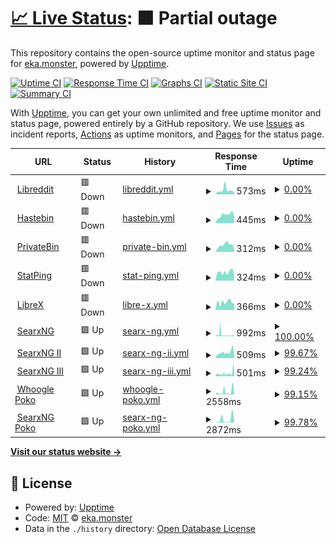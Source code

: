# [📈 Live Status](https://up.eka.monster): <!--live status--> **🟧 Partial outage**

This repository contains the open-source uptime monitor and status page for [eka.monster](https://eka.monster), powered by [Upptime](https://github.com/upptime/upptime).

[![Uptime CI](https://github.com/demonsteru/up/workflows/Uptime%20CI/badge.svg)](https://github.com/demonsteru/up/actions?query=workflow%3A%22Uptime+CI%22)
[![Response Time CI](https://github.com/demonsteru/up/workflows/Response%20Time%20CI/badge.svg)](https://github.com/demonsteru/up/actions?query=workflow%3A%22Response+Time+CI%22)
[![Graphs CI](https://github.com/demonsteru/up/workflows/Graphs%20CI/badge.svg)](https://github.com/demonsteru/up/actions?query=workflow%3A%22Graphs+CI%22)
[![Static Site CI](https://github.com/demonsteru/up/workflows/Static%20Site%20CI/badge.svg)](https://github.com/demonsteru/up/actions?query=workflow%3A%22Static+Site+CI%22)
[![Summary CI](https://github.com/demonsteru/up/workflows/Summary%20CI/badge.svg)](https://github.com/demonsteru/up/actions?query=workflow%3A%22Summary+CI%22)

With [Upptime](https://upptime.js.org), you can get your own unlimited and free uptime monitor and status page, powered entirely by a GitHub repository. We use [Issues](https://github.com/demonsteru/up/issues) as incident reports, [Actions](https://github.com/demonsteru/up/actions) as uptime monitors, and [Pages](https://up.eka.monster) for the status page.

<!--start: status pages-->
<!-- This summary is generated by Upptime (https://github.com/upptime/upptime) -->
<!-- Do not edit this manually, your changes will be overwritten -->
<!-- prettier-ignore -->
| URL | Status | History | Response Time | Uptime |
| --- | ------ | ------- | ------------- | ------ |
| <img alt="" src="https://icons.duckduckgo.com/ip3/lr.eka.monster.ico" height="13"> [Libreddit](https://lr.eka.monster) | 🟥 Down | [libreddit.yml](https://github.com/demonsteru/up/commits/HEAD/history/libreddit.yml) | <details><summary><img alt="Response time graph" src="./graphs/libreddit/response-time-week.png" height="20"> 573ms</summary><br><a href="https://up.eka.monster/history/libreddit"><img alt="Response time 3074" src="https://img.shields.io/endpoint?url=https%3A%2F%2Fraw.githubusercontent.com%2Fdemonsteru%2Fup%2FHEAD%2Fapi%2Flibreddit%2Fresponse-time.json"></a><br><a href="https://up.eka.monster/history/libreddit"><img alt="24-hour response time 206" src="https://img.shields.io/endpoint?url=https%3A%2F%2Fraw.githubusercontent.com%2Fdemonsteru%2Fup%2FHEAD%2Fapi%2Flibreddit%2Fresponse-time-day.json"></a><br><a href="https://up.eka.monster/history/libreddit"><img alt="7-day response time 573" src="https://img.shields.io/endpoint?url=https%3A%2F%2Fraw.githubusercontent.com%2Fdemonsteru%2Fup%2FHEAD%2Fapi%2Flibreddit%2Fresponse-time-week.json"></a><br><a href="https://up.eka.monster/history/libreddit"><img alt="30-day response time 649" src="https://img.shields.io/endpoint?url=https%3A%2F%2Fraw.githubusercontent.com%2Fdemonsteru%2Fup%2FHEAD%2Fapi%2Flibreddit%2Fresponse-time-month.json"></a><br><a href="https://up.eka.monster/history/libreddit"><img alt="1-year response time 3074" src="https://img.shields.io/endpoint?url=https%3A%2F%2Fraw.githubusercontent.com%2Fdemonsteru%2Fup%2FHEAD%2Fapi%2Flibreddit%2Fresponse-time-year.json"></a></details> | <details><summary><a href="https://up.eka.monster/history/libreddit">0.00%</a></summary><a href="https://up.eka.monster/history/libreddit"><img alt="All-time uptime 10.84%" src="https://img.shields.io/endpoint?url=https%3A%2F%2Fraw.githubusercontent.com%2Fdemonsteru%2Fup%2FHEAD%2Fapi%2Flibreddit%2Fuptime.json"></a><br><a href="https://up.eka.monster/history/libreddit"><img alt="24-hour uptime 0.00%" src="https://img.shields.io/endpoint?url=https%3A%2F%2Fraw.githubusercontent.com%2Fdemonsteru%2Fup%2FHEAD%2Fapi%2Flibreddit%2Fuptime-day.json"></a><br><a href="https://up.eka.monster/history/libreddit"><img alt="7-day uptime 0.00%" src="https://img.shields.io/endpoint?url=https%3A%2F%2Fraw.githubusercontent.com%2Fdemonsteru%2Fup%2FHEAD%2Fapi%2Flibreddit%2Fuptime-week.json"></a><br><a href="https://up.eka.monster/history/libreddit"><img alt="30-day uptime 0.00%" src="https://img.shields.io/endpoint?url=https%3A%2F%2Fraw.githubusercontent.com%2Fdemonsteru%2Fup%2FHEAD%2Fapi%2Flibreddit%2Fuptime-month.json"></a><br><a href="https://up.eka.monster/history/libreddit"><img alt="1-year uptime 10.84%" src="https://img.shields.io/endpoint?url=https%3A%2F%2Fraw.githubusercontent.com%2Fdemonsteru%2Fup%2FHEAD%2Fapi%2Flibreddit%2Fuptime-year.json"></a></details>
| <img alt="" src="https://icons.duckduckgo.com/ip3/haste.eka.monster.ico" height="13"> [Hastebin](https://haste.eka.monster) | 🟥 Down | [hastebin.yml](https://github.com/demonsteru/up/commits/HEAD/history/hastebin.yml) | <details><summary><img alt="Response time graph" src="./graphs/hastebin/response-time-week.png" height="20"> 445ms</summary><br><a href="https://up.eka.monster/history/hastebin"><img alt="Response time 1374" src="https://img.shields.io/endpoint?url=https%3A%2F%2Fraw.githubusercontent.com%2Fdemonsteru%2Fup%2FHEAD%2Fapi%2Fhastebin%2Fresponse-time.json"></a><br><a href="https://up.eka.monster/history/hastebin"><img alt="24-hour response time 361" src="https://img.shields.io/endpoint?url=https%3A%2F%2Fraw.githubusercontent.com%2Fdemonsteru%2Fup%2FHEAD%2Fapi%2Fhastebin%2Fresponse-time-day.json"></a><br><a href="https://up.eka.monster/history/hastebin"><img alt="7-day response time 445" src="https://img.shields.io/endpoint?url=https%3A%2F%2Fraw.githubusercontent.com%2Fdemonsteru%2Fup%2FHEAD%2Fapi%2Fhastebin%2Fresponse-time-week.json"></a><br><a href="https://up.eka.monster/history/hastebin"><img alt="30-day response time 446" src="https://img.shields.io/endpoint?url=https%3A%2F%2Fraw.githubusercontent.com%2Fdemonsteru%2Fup%2FHEAD%2Fapi%2Fhastebin%2Fresponse-time-month.json"></a><br><a href="https://up.eka.monster/history/hastebin"><img alt="1-year response time 1374" src="https://img.shields.io/endpoint?url=https%3A%2F%2Fraw.githubusercontent.com%2Fdemonsteru%2Fup%2FHEAD%2Fapi%2Fhastebin%2Fresponse-time-year.json"></a></details> | <details><summary><a href="https://up.eka.monster/history/hastebin">0.00%</a></summary><a href="https://up.eka.monster/history/hastebin"><img alt="All-time uptime 48.91%" src="https://img.shields.io/endpoint?url=https%3A%2F%2Fraw.githubusercontent.com%2Fdemonsteru%2Fup%2FHEAD%2Fapi%2Fhastebin%2Fuptime.json"></a><br><a href="https://up.eka.monster/history/hastebin"><img alt="24-hour uptime 0.00%" src="https://img.shields.io/endpoint?url=https%3A%2F%2Fraw.githubusercontent.com%2Fdemonsteru%2Fup%2FHEAD%2Fapi%2Fhastebin%2Fuptime-day.json"></a><br><a href="https://up.eka.monster/history/hastebin"><img alt="7-day uptime 0.00%" src="https://img.shields.io/endpoint?url=https%3A%2F%2Fraw.githubusercontent.com%2Fdemonsteru%2Fup%2FHEAD%2Fapi%2Fhastebin%2Fuptime-week.json"></a><br><a href="https://up.eka.monster/history/hastebin"><img alt="30-day uptime 0.00%" src="https://img.shields.io/endpoint?url=https%3A%2F%2Fraw.githubusercontent.com%2Fdemonsteru%2Fup%2FHEAD%2Fapi%2Fhastebin%2Fuptime-month.json"></a><br><a href="https://up.eka.monster/history/hastebin"><img alt="1-year uptime 48.91%" src="https://img.shields.io/endpoint?url=https%3A%2F%2Fraw.githubusercontent.com%2Fdemonsteru%2Fup%2FHEAD%2Fapi%2Fhastebin%2Fuptime-year.json"></a></details>
| <img alt="" src="https://icons.duckduckgo.com/ip3/bin.eka.monster.ico" height="13"> [PrivateBin](https://bin.eka.monster) | 🟥 Down | [private-bin.yml](https://github.com/demonsteru/up/commits/HEAD/history/private-bin.yml) | <details><summary><img alt="Response time graph" src="./graphs/private-bin/response-time-week.png" height="20"> 312ms</summary><br><a href="https://up.eka.monster/history/private-bin"><img alt="Response time 997" src="https://img.shields.io/endpoint?url=https%3A%2F%2Fraw.githubusercontent.com%2Fdemonsteru%2Fup%2FHEAD%2Fapi%2Fprivate-bin%2Fresponse-time.json"></a><br><a href="https://up.eka.monster/history/private-bin"><img alt="24-hour response time 138" src="https://img.shields.io/endpoint?url=https%3A%2F%2Fraw.githubusercontent.com%2Fdemonsteru%2Fup%2FHEAD%2Fapi%2Fprivate-bin%2Fresponse-time-day.json"></a><br><a href="https://up.eka.monster/history/private-bin"><img alt="7-day response time 312" src="https://img.shields.io/endpoint?url=https%3A%2F%2Fraw.githubusercontent.com%2Fdemonsteru%2Fup%2FHEAD%2Fapi%2Fprivate-bin%2Fresponse-time-week.json"></a><br><a href="https://up.eka.monster/history/private-bin"><img alt="30-day response time 372" src="https://img.shields.io/endpoint?url=https%3A%2F%2Fraw.githubusercontent.com%2Fdemonsteru%2Fup%2FHEAD%2Fapi%2Fprivate-bin%2Fresponse-time-month.json"></a><br><a href="https://up.eka.monster/history/private-bin"><img alt="1-year response time 997" src="https://img.shields.io/endpoint?url=https%3A%2F%2Fraw.githubusercontent.com%2Fdemonsteru%2Fup%2FHEAD%2Fapi%2Fprivate-bin%2Fresponse-time-year.json"></a></details> | <details><summary><a href="https://up.eka.monster/history/private-bin">0.00%</a></summary><a href="https://up.eka.monster/history/private-bin"><img alt="All-time uptime 51.50%" src="https://img.shields.io/endpoint?url=https%3A%2F%2Fraw.githubusercontent.com%2Fdemonsteru%2Fup%2FHEAD%2Fapi%2Fprivate-bin%2Fuptime.json"></a><br><a href="https://up.eka.monster/history/private-bin"><img alt="24-hour uptime 0.00%" src="https://img.shields.io/endpoint?url=https%3A%2F%2Fraw.githubusercontent.com%2Fdemonsteru%2Fup%2FHEAD%2Fapi%2Fprivate-bin%2Fuptime-day.json"></a><br><a href="https://up.eka.monster/history/private-bin"><img alt="7-day uptime 0.00%" src="https://img.shields.io/endpoint?url=https%3A%2F%2Fraw.githubusercontent.com%2Fdemonsteru%2Fup%2FHEAD%2Fapi%2Fprivate-bin%2Fuptime-week.json"></a><br><a href="https://up.eka.monster/history/private-bin"><img alt="30-day uptime 0.00%" src="https://img.shields.io/endpoint?url=https%3A%2F%2Fraw.githubusercontent.com%2Fdemonsteru%2Fup%2FHEAD%2Fapi%2Fprivate-bin%2Fuptime-month.json"></a><br><a href="https://up.eka.monster/history/private-bin"><img alt="1-year uptime 51.50%" src="https://img.shields.io/endpoint?url=https%3A%2F%2Fraw.githubusercontent.com%2Fdemonsteru%2Fup%2FHEAD%2Fapi%2Fprivate-bin%2Fuptime-year.json"></a></details>
| <img alt="" src="https://icons.duckduckgo.com/ip3/stat.eka.monster.ico" height="13"> [StatPing](https://stat.eka.monster) | 🟥 Down | [stat-ping.yml](https://github.com/demonsteru/up/commits/HEAD/history/stat-ping.yml) | <details><summary><img alt="Response time graph" src="./graphs/stat-ping/response-time-week.png" height="20"> 324ms</summary><br><a href="https://up.eka.monster/history/stat-ping"><img alt="Response time 1261" src="https://img.shields.io/endpoint?url=https%3A%2F%2Fraw.githubusercontent.com%2Fdemonsteru%2Fup%2FHEAD%2Fapi%2Fstat-ping%2Fresponse-time.json"></a><br><a href="https://up.eka.monster/history/stat-ping"><img alt="24-hour response time 196" src="https://img.shields.io/endpoint?url=https%3A%2F%2Fraw.githubusercontent.com%2Fdemonsteru%2Fup%2FHEAD%2Fapi%2Fstat-ping%2Fresponse-time-day.json"></a><br><a href="https://up.eka.monster/history/stat-ping"><img alt="7-day response time 324" src="https://img.shields.io/endpoint?url=https%3A%2F%2Fraw.githubusercontent.com%2Fdemonsteru%2Fup%2FHEAD%2Fapi%2Fstat-ping%2Fresponse-time-week.json"></a><br><a href="https://up.eka.monster/history/stat-ping"><img alt="30-day response time 361" src="https://img.shields.io/endpoint?url=https%3A%2F%2Fraw.githubusercontent.com%2Fdemonsteru%2Fup%2FHEAD%2Fapi%2Fstat-ping%2Fresponse-time-month.json"></a><br><a href="https://up.eka.monster/history/stat-ping"><img alt="1-year response time 1261" src="https://img.shields.io/endpoint?url=https%3A%2F%2Fraw.githubusercontent.com%2Fdemonsteru%2Fup%2FHEAD%2Fapi%2Fstat-ping%2Fresponse-time-year.json"></a></details> | <details><summary><a href="https://up.eka.monster/history/stat-ping">0.00%</a></summary><a href="https://up.eka.monster/history/stat-ping"><img alt="All-time uptime 51.10%" src="https://img.shields.io/endpoint?url=https%3A%2F%2Fraw.githubusercontent.com%2Fdemonsteru%2Fup%2FHEAD%2Fapi%2Fstat-ping%2Fuptime.json"></a><br><a href="https://up.eka.monster/history/stat-ping"><img alt="24-hour uptime 0.00%" src="https://img.shields.io/endpoint?url=https%3A%2F%2Fraw.githubusercontent.com%2Fdemonsteru%2Fup%2FHEAD%2Fapi%2Fstat-ping%2Fuptime-day.json"></a><br><a href="https://up.eka.monster/history/stat-ping"><img alt="7-day uptime 0.00%" src="https://img.shields.io/endpoint?url=https%3A%2F%2Fraw.githubusercontent.com%2Fdemonsteru%2Fup%2FHEAD%2Fapi%2Fstat-ping%2Fuptime-week.json"></a><br><a href="https://up.eka.monster/history/stat-ping"><img alt="30-day uptime 0.00%" src="https://img.shields.io/endpoint?url=https%3A%2F%2Fraw.githubusercontent.com%2Fdemonsteru%2Fup%2FHEAD%2Fapi%2Fstat-ping%2Fuptime-month.json"></a><br><a href="https://up.eka.monster/history/stat-ping"><img alt="1-year uptime 51.10%" src="https://img.shields.io/endpoint?url=https%3A%2F%2Fraw.githubusercontent.com%2Fdemonsteru%2Fup%2FHEAD%2Fapi%2Fstat-ping%2Fuptime-year.json"></a></details>
| <img alt="" src="https://icons.duckduckgo.com/ip3/librex.eka.monster.ico" height="13"> [LibreX](https://librex.eka.monster) | 🟥 Down | [libre-x.yml](https://github.com/demonsteru/up/commits/HEAD/history/libre-x.yml) | <details><summary><img alt="Response time graph" src="./graphs/libre-x/response-time-week.png" height="20"> 366ms</summary><br><a href="https://up.eka.monster/history/libre-x"><img alt="Response time 993" src="https://img.shields.io/endpoint?url=https%3A%2F%2Fraw.githubusercontent.com%2Fdemonsteru%2Fup%2FHEAD%2Fapi%2Flibre-x%2Fresponse-time.json"></a><br><a href="https://up.eka.monster/history/libre-x"><img alt="24-hour response time 286" src="https://img.shields.io/endpoint?url=https%3A%2F%2Fraw.githubusercontent.com%2Fdemonsteru%2Fup%2FHEAD%2Fapi%2Flibre-x%2Fresponse-time-day.json"></a><br><a href="https://up.eka.monster/history/libre-x"><img alt="7-day response time 366" src="https://img.shields.io/endpoint?url=https%3A%2F%2Fraw.githubusercontent.com%2Fdemonsteru%2Fup%2FHEAD%2Fapi%2Flibre-x%2Fresponse-time-week.json"></a><br><a href="https://up.eka.monster/history/libre-x"><img alt="30-day response time 351" src="https://img.shields.io/endpoint?url=https%3A%2F%2Fraw.githubusercontent.com%2Fdemonsteru%2Fup%2FHEAD%2Fapi%2Flibre-x%2Fresponse-time-month.json"></a><br><a href="https://up.eka.monster/history/libre-x"><img alt="1-year response time 993" src="https://img.shields.io/endpoint?url=https%3A%2F%2Fraw.githubusercontent.com%2Fdemonsteru%2Fup%2FHEAD%2Fapi%2Flibre-x%2Fresponse-time-year.json"></a></details> | <details><summary><a href="https://up.eka.monster/history/libre-x">0.00%</a></summary><a href="https://up.eka.monster/history/libre-x"><img alt="All-time uptime 50.55%" src="https://img.shields.io/endpoint?url=https%3A%2F%2Fraw.githubusercontent.com%2Fdemonsteru%2Fup%2FHEAD%2Fapi%2Flibre-x%2Fuptime.json"></a><br><a href="https://up.eka.monster/history/libre-x"><img alt="24-hour uptime 0.00%" src="https://img.shields.io/endpoint?url=https%3A%2F%2Fraw.githubusercontent.com%2Fdemonsteru%2Fup%2FHEAD%2Fapi%2Flibre-x%2Fuptime-day.json"></a><br><a href="https://up.eka.monster/history/libre-x"><img alt="7-day uptime 0.00%" src="https://img.shields.io/endpoint?url=https%3A%2F%2Fraw.githubusercontent.com%2Fdemonsteru%2Fup%2FHEAD%2Fapi%2Flibre-x%2Fuptime-week.json"></a><br><a href="https://up.eka.monster/history/libre-x"><img alt="30-day uptime 0.00%" src="https://img.shields.io/endpoint?url=https%3A%2F%2Fraw.githubusercontent.com%2Fdemonsteru%2Fup%2FHEAD%2Fapi%2Flibre-x%2Fuptime-month.json"></a><br><a href="https://up.eka.monster/history/libre-x"><img alt="1-year uptime 50.55%" src="https://img.shields.io/endpoint?url=https%3A%2F%2Fraw.githubusercontent.com%2Fdemonsteru%2Fup%2FHEAD%2Fapi%2Flibre-x%2Fuptime-year.json"></a></details>
| <img alt="" src="https://icons.duckduckgo.com/ip3/sx.eka.monster.ico" height="13"> [SearxNG](https://sx.eka.monster) | 🟩 Up | [searx-ng.yml](https://github.com/demonsteru/up/commits/HEAD/history/searx-ng.yml) | <details><summary><img alt="Response time graph" src="./graphs/searx-ng/response-time-week.png" height="20"> 992ms</summary><br><a href="https://up.eka.monster/history/searx-ng"><img alt="Response time 2649" src="https://img.shields.io/endpoint?url=https%3A%2F%2Fraw.githubusercontent.com%2Fdemonsteru%2Fup%2FHEAD%2Fapi%2Fsearx-ng%2Fresponse-time.json"></a><br><a href="https://up.eka.monster/history/searx-ng"><img alt="24-hour response time 539" src="https://img.shields.io/endpoint?url=https%3A%2F%2Fraw.githubusercontent.com%2Fdemonsteru%2Fup%2FHEAD%2Fapi%2Fsearx-ng%2Fresponse-time-day.json"></a><br><a href="https://up.eka.monster/history/searx-ng"><img alt="7-day response time 992" src="https://img.shields.io/endpoint?url=https%3A%2F%2Fraw.githubusercontent.com%2Fdemonsteru%2Fup%2FHEAD%2Fapi%2Fsearx-ng%2Fresponse-time-week.json"></a><br><a href="https://up.eka.monster/history/searx-ng"><img alt="30-day response time 3337" src="https://img.shields.io/endpoint?url=https%3A%2F%2Fraw.githubusercontent.com%2Fdemonsteru%2Fup%2FHEAD%2Fapi%2Fsearx-ng%2Fresponse-time-month.json"></a><br><a href="https://up.eka.monster/history/searx-ng"><img alt="1-year response time 2649" src="https://img.shields.io/endpoint?url=https%3A%2F%2Fraw.githubusercontent.com%2Fdemonsteru%2Fup%2FHEAD%2Fapi%2Fsearx-ng%2Fresponse-time-year.json"></a></details> | <details><summary><a href="https://up.eka.monster/history/searx-ng">100.00%</a></summary><a href="https://up.eka.monster/history/searx-ng"><img alt="All-time uptime 99.40%" src="https://img.shields.io/endpoint?url=https%3A%2F%2Fraw.githubusercontent.com%2Fdemonsteru%2Fup%2FHEAD%2Fapi%2Fsearx-ng%2Fuptime.json"></a><br><a href="https://up.eka.monster/history/searx-ng"><img alt="24-hour uptime 100.00%" src="https://img.shields.io/endpoint?url=https%3A%2F%2Fraw.githubusercontent.com%2Fdemonsteru%2Fup%2FHEAD%2Fapi%2Fsearx-ng%2Fuptime-day.json"></a><br><a href="https://up.eka.monster/history/searx-ng"><img alt="7-day uptime 100.00%" src="https://img.shields.io/endpoint?url=https%3A%2F%2Fraw.githubusercontent.com%2Fdemonsteru%2Fup%2FHEAD%2Fapi%2Fsearx-ng%2Fuptime-week.json"></a><br><a href="https://up.eka.monster/history/searx-ng"><img alt="30-day uptime 99.79%" src="https://img.shields.io/endpoint?url=https%3A%2F%2Fraw.githubusercontent.com%2Fdemonsteru%2Fup%2FHEAD%2Fapi%2Fsearx-ng%2Fuptime-month.json"></a><br><a href="https://up.eka.monster/history/searx-ng"><img alt="1-year uptime 99.40%" src="https://img.shields.io/endpoint?url=https%3A%2F%2Fraw.githubusercontent.com%2Fdemonsteru%2Fup%2FHEAD%2Fapi%2Fsearx-ng%2Fuptime-year.json"></a></details>
| <img alt="" src="https://icons.duckduckgo.com/ip3/sng.eka.monster.ico" height="13"> [SearxNG II](https://sng.eka.monster) | 🟩 Up | [searx-ng-ii.yml](https://github.com/demonsteru/up/commits/HEAD/history/searx-ng-ii.yml) | <details><summary><img alt="Response time graph" src="./graphs/searx-ng-ii/response-time-week.png" height="20"> 509ms</summary><br><a href="https://up.eka.monster/history/searx-ng-ii"><img alt="Response time 2831" src="https://img.shields.io/endpoint?url=https%3A%2F%2Fraw.githubusercontent.com%2Fdemonsteru%2Fup%2FHEAD%2Fapi%2Fsearx-ng-ii%2Fresponse-time.json"></a><br><a href="https://up.eka.monster/history/searx-ng-ii"><img alt="24-hour response time 369" src="https://img.shields.io/endpoint?url=https%3A%2F%2Fraw.githubusercontent.com%2Fdemonsteru%2Fup%2FHEAD%2Fapi%2Fsearx-ng-ii%2Fresponse-time-day.json"></a><br><a href="https://up.eka.monster/history/searx-ng-ii"><img alt="7-day response time 509" src="https://img.shields.io/endpoint?url=https%3A%2F%2Fraw.githubusercontent.com%2Fdemonsteru%2Fup%2FHEAD%2Fapi%2Fsearx-ng-ii%2Fresponse-time-week.json"></a><br><a href="https://up.eka.monster/history/searx-ng-ii"><img alt="30-day response time 2621" src="https://img.shields.io/endpoint?url=https%3A%2F%2Fraw.githubusercontent.com%2Fdemonsteru%2Fup%2FHEAD%2Fapi%2Fsearx-ng-ii%2Fresponse-time-month.json"></a><br><a href="https://up.eka.monster/history/searx-ng-ii"><img alt="1-year response time 2831" src="https://img.shields.io/endpoint?url=https%3A%2F%2Fraw.githubusercontent.com%2Fdemonsteru%2Fup%2FHEAD%2Fapi%2Fsearx-ng-ii%2Fresponse-time-year.json"></a></details> | <details><summary><a href="https://up.eka.monster/history/searx-ng-ii">99.67%</a></summary><a href="https://up.eka.monster/history/searx-ng-ii"><img alt="All-time uptime 99.56%" src="https://img.shields.io/endpoint?url=https%3A%2F%2Fraw.githubusercontent.com%2Fdemonsteru%2Fup%2FHEAD%2Fapi%2Fsearx-ng-ii%2Fuptime.json"></a><br><a href="https://up.eka.monster/history/searx-ng-ii"><img alt="24-hour uptime 99.59%" src="https://img.shields.io/endpoint?url=https%3A%2F%2Fraw.githubusercontent.com%2Fdemonsteru%2Fup%2FHEAD%2Fapi%2Fsearx-ng-ii%2Fuptime-day.json"></a><br><a href="https://up.eka.monster/history/searx-ng-ii"><img alt="7-day uptime 99.67%" src="https://img.shields.io/endpoint?url=https%3A%2F%2Fraw.githubusercontent.com%2Fdemonsteru%2Fup%2FHEAD%2Fapi%2Fsearx-ng-ii%2Fuptime-week.json"></a><br><a href="https://up.eka.monster/history/searx-ng-ii"><img alt="30-day uptime 99.89%" src="https://img.shields.io/endpoint?url=https%3A%2F%2Fraw.githubusercontent.com%2Fdemonsteru%2Fup%2FHEAD%2Fapi%2Fsearx-ng-ii%2Fuptime-month.json"></a><br><a href="https://up.eka.monster/history/searx-ng-ii"><img alt="1-year uptime 99.56%" src="https://img.shields.io/endpoint?url=https%3A%2F%2Fraw.githubusercontent.com%2Fdemonsteru%2Fup%2FHEAD%2Fapi%2Fsearx-ng-ii%2Fuptime-year.json"></a></details>
| <img alt="" src="https://icons.duckduckgo.com/ip3/sx3.eka.monster.ico" height="13"> [SearxNG III](https://sx3.eka.monster) | 🟩 Up | [searx-ng-iii.yml](https://github.com/demonsteru/up/commits/HEAD/history/searx-ng-iii.yml) | <details><summary><img alt="Response time graph" src="./graphs/searx-ng-iii/response-time-week.png" height="20"> 501ms</summary><br><a href="https://up.eka.monster/history/searx-ng-iii"><img alt="Response time 2640" src="https://img.shields.io/endpoint?url=https%3A%2F%2Fraw.githubusercontent.com%2Fdemonsteru%2Fup%2FHEAD%2Fapi%2Fsearx-ng-iii%2Fresponse-time.json"></a><br><a href="https://up.eka.monster/history/searx-ng-iii"><img alt="24-hour response time 1320" src="https://img.shields.io/endpoint?url=https%3A%2F%2Fraw.githubusercontent.com%2Fdemonsteru%2Fup%2FHEAD%2Fapi%2Fsearx-ng-iii%2Fresponse-time-day.json"></a><br><a href="https://up.eka.monster/history/searx-ng-iii"><img alt="7-day response time 501" src="https://img.shields.io/endpoint?url=https%3A%2F%2Fraw.githubusercontent.com%2Fdemonsteru%2Fup%2FHEAD%2Fapi%2Fsearx-ng-iii%2Fresponse-time-week.json"></a><br><a href="https://up.eka.monster/history/searx-ng-iii"><img alt="30-day response time 2628" src="https://img.shields.io/endpoint?url=https%3A%2F%2Fraw.githubusercontent.com%2Fdemonsteru%2Fup%2FHEAD%2Fapi%2Fsearx-ng-iii%2Fresponse-time-month.json"></a><br><a href="https://up.eka.monster/history/searx-ng-iii"><img alt="1-year response time 2640" src="https://img.shields.io/endpoint?url=https%3A%2F%2Fraw.githubusercontent.com%2Fdemonsteru%2Fup%2FHEAD%2Fapi%2Fsearx-ng-iii%2Fresponse-time-year.json"></a></details> | <details><summary><a href="https://up.eka.monster/history/searx-ng-iii">99.24%</a></summary><a href="https://up.eka.monster/history/searx-ng-iii"><img alt="All-time uptime 99.37%" src="https://img.shields.io/endpoint?url=https%3A%2F%2Fraw.githubusercontent.com%2Fdemonsteru%2Fup%2FHEAD%2Fapi%2Fsearx-ng-iii%2Fuptime.json"></a><br><a href="https://up.eka.monster/history/searx-ng-iii"><img alt="24-hour uptime 98.02%" src="https://img.shields.io/endpoint?url=https%3A%2F%2Fraw.githubusercontent.com%2Fdemonsteru%2Fup%2FHEAD%2Fapi%2Fsearx-ng-iii%2Fuptime-day.json"></a><br><a href="https://up.eka.monster/history/searx-ng-iii"><img alt="7-day uptime 99.24%" src="https://img.shields.io/endpoint?url=https%3A%2F%2Fraw.githubusercontent.com%2Fdemonsteru%2Fup%2FHEAD%2Fapi%2Fsearx-ng-iii%2Fuptime-week.json"></a><br><a href="https://up.eka.monster/history/searx-ng-iii"><img alt="30-day uptime 99.55%" src="https://img.shields.io/endpoint?url=https%3A%2F%2Fraw.githubusercontent.com%2Fdemonsteru%2Fup%2FHEAD%2Fapi%2Fsearx-ng-iii%2Fuptime-month.json"></a><br><a href="https://up.eka.monster/history/searx-ng-iii"><img alt="1-year uptime 99.37%" src="https://img.shields.io/endpoint?url=https%3A%2F%2Fraw.githubusercontent.com%2Fdemonsteru%2Fup%2FHEAD%2Fapi%2Fsearx-ng-iii%2Fuptime-year.json"></a></details>
| <img alt="" src="https://icons.duckduckgo.com/ip3/wg.poko.dob.jp.ico" height="13"> [Whoogle Poko](https://wg.poko.dob.jp) | 🟩 Up | [whoogle-poko.yml](https://github.com/demonsteru/up/commits/HEAD/history/whoogle-poko.yml) | <details><summary><img alt="Response time graph" src="./graphs/whoogle-poko/response-time-week.png" height="20"> 2558ms</summary><br><a href="https://up.eka.monster/history/whoogle-poko"><img alt="Response time 3161" src="https://img.shields.io/endpoint?url=https%3A%2F%2Fraw.githubusercontent.com%2Fdemonsteru%2Fup%2FHEAD%2Fapi%2Fwhoogle-poko%2Fresponse-time.json"></a><br><a href="https://up.eka.monster/history/whoogle-poko"><img alt="24-hour response time 6661" src="https://img.shields.io/endpoint?url=https%3A%2F%2Fraw.githubusercontent.com%2Fdemonsteru%2Fup%2FHEAD%2Fapi%2Fwhoogle-poko%2Fresponse-time-day.json"></a><br><a href="https://up.eka.monster/history/whoogle-poko"><img alt="7-day response time 2558" src="https://img.shields.io/endpoint?url=https%3A%2F%2Fraw.githubusercontent.com%2Fdemonsteru%2Fup%2FHEAD%2Fapi%2Fwhoogle-poko%2Fresponse-time-week.json"></a><br><a href="https://up.eka.monster/history/whoogle-poko"><img alt="30-day response time 2792" src="https://img.shields.io/endpoint?url=https%3A%2F%2Fraw.githubusercontent.com%2Fdemonsteru%2Fup%2FHEAD%2Fapi%2Fwhoogle-poko%2Fresponse-time-month.json"></a><br><a href="https://up.eka.monster/history/whoogle-poko"><img alt="1-year response time 3161" src="https://img.shields.io/endpoint?url=https%3A%2F%2Fraw.githubusercontent.com%2Fdemonsteru%2Fup%2FHEAD%2Fapi%2Fwhoogle-poko%2Fresponse-time-year.json"></a></details> | <details><summary><a href="https://up.eka.monster/history/whoogle-poko">99.15%</a></summary><a href="https://up.eka.monster/history/whoogle-poko"><img alt="All-time uptime 99.51%" src="https://img.shields.io/endpoint?url=https%3A%2F%2Fraw.githubusercontent.com%2Fdemonsteru%2Fup%2FHEAD%2Fapi%2Fwhoogle-poko%2Fuptime.json"></a><br><a href="https://up.eka.monster/history/whoogle-poko"><img alt="24-hour uptime 100.00%" src="https://img.shields.io/endpoint?url=https%3A%2F%2Fraw.githubusercontent.com%2Fdemonsteru%2Fup%2FHEAD%2Fapi%2Fwhoogle-poko%2Fuptime-day.json"></a><br><a href="https://up.eka.monster/history/whoogle-poko"><img alt="7-day uptime 99.15%" src="https://img.shields.io/endpoint?url=https%3A%2F%2Fraw.githubusercontent.com%2Fdemonsteru%2Fup%2FHEAD%2Fapi%2Fwhoogle-poko%2Fuptime-week.json"></a><br><a href="https://up.eka.monster/history/whoogle-poko"><img alt="30-day uptime 99.77%" src="https://img.shields.io/endpoint?url=https%3A%2F%2Fraw.githubusercontent.com%2Fdemonsteru%2Fup%2FHEAD%2Fapi%2Fwhoogle-poko%2Fuptime-month.json"></a><br><a href="https://up.eka.monster/history/whoogle-poko"><img alt="1-year uptime 99.51%" src="https://img.shields.io/endpoint?url=https%3A%2F%2Fraw.githubusercontent.com%2Fdemonsteru%2Fup%2FHEAD%2Fapi%2Fwhoogle-poko%2Fuptime-year.json"></a></details>
| <img alt="" src="https://icons.duckduckgo.com/ip3/sx.poko.dob.jp.ico" height="13"> [SearxNG Poko](https://sx.poko.dob.jp) | 🟩 Up | [searx-ng-poko.yml](https://github.com/demonsteru/up/commits/HEAD/history/searx-ng-poko.yml) | <details><summary><img alt="Response time graph" src="./graphs/searx-ng-poko/response-time-week.png" height="20"> 2872ms</summary><br><a href="https://up.eka.monster/history/searx-ng-poko"><img alt="Response time 2380" src="https://img.shields.io/endpoint?url=https%3A%2F%2Fraw.githubusercontent.com%2Fdemonsteru%2Fup%2FHEAD%2Fapi%2Fsearx-ng-poko%2Fresponse-time.json"></a><br><a href="https://up.eka.monster/history/searx-ng-poko"><img alt="24-hour response time 7134" src="https://img.shields.io/endpoint?url=https%3A%2F%2Fraw.githubusercontent.com%2Fdemonsteru%2Fup%2FHEAD%2Fapi%2Fsearx-ng-poko%2Fresponse-time-day.json"></a><br><a href="https://up.eka.monster/history/searx-ng-poko"><img alt="7-day response time 2872" src="https://img.shields.io/endpoint?url=https%3A%2F%2Fraw.githubusercontent.com%2Fdemonsteru%2Fup%2FHEAD%2Fapi%2Fsearx-ng-poko%2Fresponse-time-week.json"></a><br><a href="https://up.eka.monster/history/searx-ng-poko"><img alt="30-day response time 2734" src="https://img.shields.io/endpoint?url=https%3A%2F%2Fraw.githubusercontent.com%2Fdemonsteru%2Fup%2FHEAD%2Fapi%2Fsearx-ng-poko%2Fresponse-time-month.json"></a><br><a href="https://up.eka.monster/history/searx-ng-poko"><img alt="1-year response time 2380" src="https://img.shields.io/endpoint?url=https%3A%2F%2Fraw.githubusercontent.com%2Fdemonsteru%2Fup%2FHEAD%2Fapi%2Fsearx-ng-poko%2Fresponse-time-year.json"></a></details> | <details><summary><a href="https://up.eka.monster/history/searx-ng-poko">99.78%</a></summary><a href="https://up.eka.monster/history/searx-ng-poko"><img alt="All-time uptime 99.59%" src="https://img.shields.io/endpoint?url=https%3A%2F%2Fraw.githubusercontent.com%2Fdemonsteru%2Fup%2FHEAD%2Fapi%2Fsearx-ng-poko%2Fuptime.json"></a><br><a href="https://up.eka.monster/history/searx-ng-poko"><img alt="24-hour uptime 98.44%" src="https://img.shields.io/endpoint?url=https%3A%2F%2Fraw.githubusercontent.com%2Fdemonsteru%2Fup%2FHEAD%2Fapi%2Fsearx-ng-poko%2Fuptime-day.json"></a><br><a href="https://up.eka.monster/history/searx-ng-poko"><img alt="7-day uptime 99.78%" src="https://img.shields.io/endpoint?url=https%3A%2F%2Fraw.githubusercontent.com%2Fdemonsteru%2Fup%2FHEAD%2Fapi%2Fsearx-ng-poko%2Fuptime-week.json"></a><br><a href="https://up.eka.monster/history/searx-ng-poko"><img alt="30-day uptime 99.83%" src="https://img.shields.io/endpoint?url=https%3A%2F%2Fraw.githubusercontent.com%2Fdemonsteru%2Fup%2FHEAD%2Fapi%2Fsearx-ng-poko%2Fuptime-month.json"></a><br><a href="https://up.eka.monster/history/searx-ng-poko"><img alt="1-year uptime 99.59%" src="https://img.shields.io/endpoint?url=https%3A%2F%2Fraw.githubusercontent.com%2Fdemonsteru%2Fup%2FHEAD%2Fapi%2Fsearx-ng-poko%2Fuptime-year.json"></a></details>

<!--end: status pages-->

[**Visit our status website →**](https://up.eka.monster)

## 📄 License

- Powered by: [Upptime](https://github.com/upptime/upptime)
- Code: [MIT](./LICENSE) © [eka.monster](https://eka.monster)
- Data in the `./history` directory: [Open Database License](https://opendatacommons.org/licenses/odbl/1-0/)
